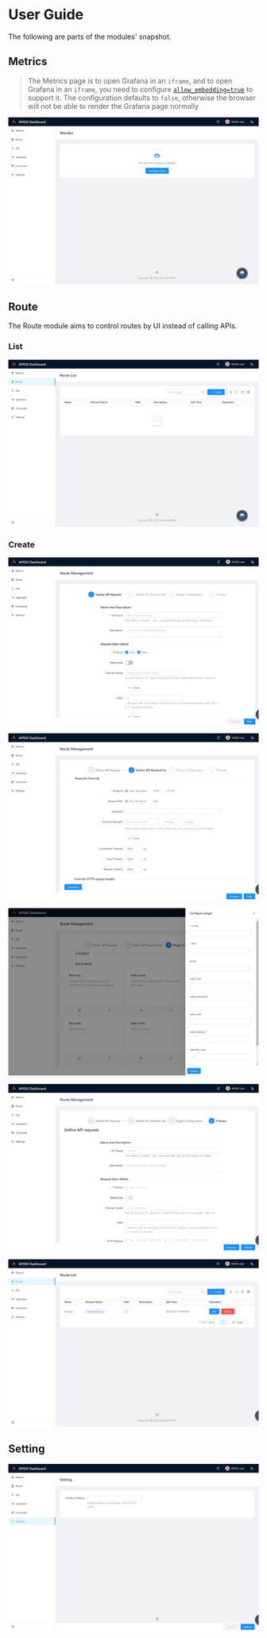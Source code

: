 <!--
#
# Licensed to the Apache Software Foundation (ASF) under one or more
# contributor license agreements.  See the NOTICE file distributed with
# this work for additional information regarding copyright ownership.
# The ASF licenses this file to You under the Apache License, Version 2.0
# (the "License"); you may not use this file except in compliance with
# the License.  You may obtain a copy of the License at
#
#     http://www.apache.org/licenses/LICENSE-2.0
#
# Unless required by applicable law or agreed to in writing, software
# distributed under the License is distributed on an "AS IS" BASIS,
# WITHOUT WARRANTIES OR CONDITIONS OF ANY KIND, either express or implied.
# See the License for the specific language governing permissions and
# limitations under the License.
#
-->

# User Guide

The following are parts of the modules' snapshot.

## Metrics

> The Metrics page is to open Grafana in an `iframe`, and to open Grafana in an `iframe`, you need to configure [`allow_embedding=true`](https://grafana.com/docs/grafana/latest/administration/configuration/#allow_embedding) to support it. The configuration defaults to `false`, otherwise the browser will not be able to render the Grafana page normally

![metrics-en](./images/metrics-en.png)

## Route

The Route module aims to control routes by UI instead of calling APIs.

### List

![route-list](./images/route-list-en.png)

### Create

![route-create-step1-en](./images/route-create-step1-en.png)

![route-create-step2-en](./images/route-create-step2-en.png)

![route-create-step3-en](./images/route-create-step3-en.png)

![route-create-step4-en](./images/route-create-step4-en.png)

![route-create-done-list-en](./images/route-create-done-list-en.png)

## Setting

![setting](./images/setting-en.png)
